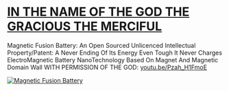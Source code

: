 # [IN THE NAME OF THE GOD THE GRACIOUS THE MERCIFUL](https://www.youtube.com/watch?v=Pzah_H1FmoE)

Magnetic Fusion Battery: An Open Sourced Unlicenced Intellectual Property/Patent: A Never Ending Of Its Energy Even Tough It Never Charges ElectroMagnetic Battery NanoTechnology Based On Magnet And Magnetic Domain Wall WITH PERMISSION OF THE GOD: [youtu.be/Pzah_H1FmoE](https://youtu.be/Pzah_H1FmoE)

[![Magnetic Fusion Battery](https://user-images.githubusercontent.com/8404792/211206967-dbeaf6a5-c5d1-4a3e-9a3d-7eecf0f10a85.png)](https://www.youtube.com/watch?v=Pzah_H1FmoE)
